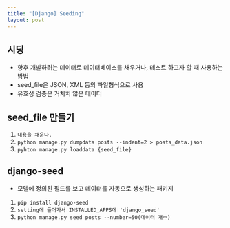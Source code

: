 ```yaml
---
title: "[Django] Seeding"
layout: post
---
```


## 시딩
- 향후 개발하려는 데이터로 데이터베이스를 채우거나, 테스트 하고자 할 때 사용하는 방법  
- seed_file은 JSON, XML 등의 파일형식으로 사용
- 유효성 검증은 거치치 않은 데이터


## seed_file 만들기
1. `내용을 채운다.`
2. `python manage.py dumpdata posts --indent=2 > posts_data.json`
3. `pyhton manage.py loaddata {seed_file}`


## django-seed
- 모델에 정의된 필드를 보고 데이터를 자동으로 생성하는 패키지

1. `pip install django-seed`
2. `setting에 들어가서 INSTALLED_APPS에 'django_seed'`
3. `python manage.py seed posts --number=50(데이터 개수)`